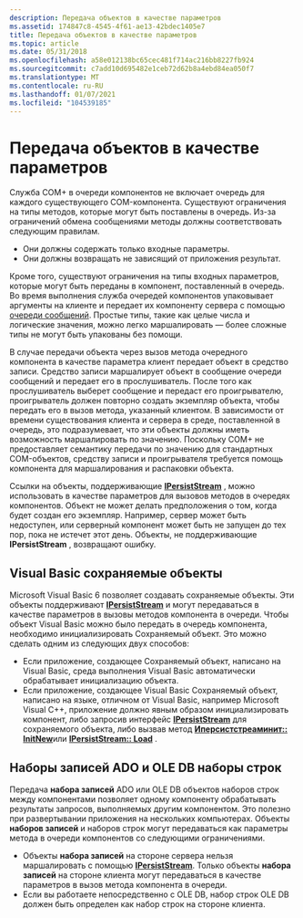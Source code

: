 ```yaml
---
description: Передача объектов в качестве параметров
ms.assetid: 174847c8-4545-4f61-ae13-42bdec1405e7
title: Передача объектов в качестве параметров
ms.topic: article
ms.date: 05/31/2018
ms.openlocfilehash: a58e012138bc65cec481f714ac216bb8227fb924
ms.sourcegitcommit: c7add10d695482e1ceb72d62b8a4ebd84ea050f7
ms.translationtype: MT
ms.contentlocale: ru-RU
ms.lasthandoff: 01/07/2021
ms.locfileid: "104539185"
---
```

# <a name="passing-objects-as-parameters"></a>Передача объектов в качестве параметров

Служба COM+ в очереди компонентов не включает очередь для каждого существующего COM-компонента. Существуют ограничения на типы методов, которые могут быть поставлены в очередь. Из-за ограничений обмена сообщениями методы должны соответствовать следующим правилам.

-   Они должны содержать только входные параметры.
-   Они должны возвращать не зависящий от приложения результат.

Кроме того, существуют ограничения на типы входных параметров, которые могут быть переданы в компонент, поставленный в очередь. Во время выполнения служба очередей компонентов упаковывает аргументы на клиенте и передает их компоненту сервера с помощью [очереди сообщений](/previous-versions/windows/desktop/legacy/ms711472(v=vs.85)). Простые типы, такие как целые числа и логические значения, можно легко маршалировать — более сложные типы не могут быть упакованы без помощи.

В случае передачи объекта через вызов метода очередного компонента в качестве параметра клиент передает объект в средство записи. Средство записи маршалирует объект в сообщение очереди сообщений и передает его в прослушиватель. После того как прослушиватель выберет сообщение и передаст его проигрывателю, проигрыватель должен повторно создать экземпляр объекта, чтобы передать его в вызов метода, указанный клиентом. В зависимости от времени существования клиента и сервера в среде, поставленной в очередь, это подразумевает, что эти объекты должны иметь возможность маршалировать по значению. Поскольку COM+ не предоставляет семантику передачи по значению для стандартных COM-объектов, средству записи и проигрывателя требуется помощь компонента для маршалирования и распаковки объекта.

Ссылки на объекты, поддерживающие [**IPersistStream**](/windows/desktop/api/objidl/nn-objidl-ipersiststream) , можно использовать в качестве параметров для вызовов методов в очередях компонентов. Объект не может делать предположения о том, когда будет создан его экземпляр. Например, сервер может быть недоступен, или серверный компонент может быть не запущен до тех пор, пока не истечет этот день. Объекты, не поддерживающие **IPersistStream** , возвращают ошибку.

## <a name="visual-basic-persistable-objects"></a>Visual Basic сохраняемые объекты

Microsoft Visual Basic 6 позволяет создавать сохраняемые объекты. Эти объекты поддерживают [**IPersistStream**](/windows/desktop/api/objidl/nn-objidl-ipersiststream) и могут передаваться в качестве параметров в вызовы методов компонента в очереди. Чтобы объект Visual Basic можно было передать в очередь компонента, необходимо инициализировать Сохраняемый объект. Это можно сделать одним из следующих двух способов:

-   Если приложение, создающее Сохраняемый объект, написано на Visual Basic, среда выполнения Visual Basic автоматически обрабатывает инициализацию объекта.
-   Если приложение, создающее Visual Basic Сохраняемый объект, написано на языке, отличном от Visual Basic, например Microsoft Visual C++, приложение должно явным образом инициализировать компонент, либо запросив интерфейс [**IPersistStream**](/windows/desktop/api/objidl/nn-objidl-ipersiststream) для сохраняемого объекта, либо вызвав метод [**Иперсистстреаминит:: InitNew**](/windows/desktop/api/ocidl/nf-ocidl-ipersiststreaminit-initnew)или [**IPersistStream:: Load**](/windows/desktop/api/objidl/nf-objidl-ipersiststream-load) .

## <a name="ado-recordsets-and-ole-db-rowsets"></a>Наборы записей ADO и OLE DB наборы строк

Передача **набора записей** ADO или OLE DB объектов наборов строк между компонентами позволяет одному компоненту обрабатывать результаты запросов, выполняемых другим компонентом. Это полезно при развертывании приложения на нескольких компьютерах. Объекты **наборов записей** и наборов строк могут передаваться как параметры метода в очереди компонентов со следующими ограничениями.

-   Объекты **набора записей** на стороне сервера нельзя маршалировать с помощью [**IPersistStream**](/windows/desktop/api/objidl/nn-objidl-ipersiststream). Только объекты **набора записей** на стороне клиента могут передаваться в качестве параметров в вызов метода компонента в очереди.
-   Если вы работаете непосредственно с OLE DB, набор строк OLE DB должен быть определен как набор строк на стороне клиента.

 

 
